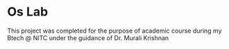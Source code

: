 # Os Lab
 This project was completed for the purpose of academic course during my Btech @ NITC under the guidance of Dr. Murali Krishnan
